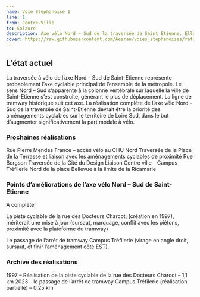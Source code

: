 ```yaml
---
name: Voie Stéphanoise 1
line: 1
from: Centre-Ville
to: Solaure
description: Axe vélo Nord – Sud de la traversée de Saint Etienne. Elle suit la ligne T1 du tram et parcours la ville du nord-ouest depuis l'hopital nord jusqu'à solaure au sud-est.
cover: https://raw.githubusercontent.com/Aesran/voies_stephanoises/refs/heads/main/assets/L1-Axe-velo-nord-sud.png
---
```


## L'état actuel
La traversée à vélo de l’axe Nord – Sud de Saint-Etienne représente probablement l’axe cyclable principal de l’ensemble de la métropole. Le sens Nord – Sud s’apparente à la colonne vertébrale sur laquelle la ville de Saint-Etienne s’est construite, générant le plus de déplacement. La ligne de tramway historique suit cet axe.
La réalisation complète de l’axe vélo Nord – Sud de la traversée de Saint-Etienne devrait être la priorité des aménagements cyclables sur le territoire de Loire Sud, dans le but d’augmenter significativement la part modale à vélo.


### Prochaines réalisations 
Rue Pierre Mendes France – accès vélo au CHU Nord
Traversée de la Place de la Terrasse et liaison avec les aménagements cyclables de proximité
Rue Bergson
Traversée de la Cité du Design
Liaison Centre ville – Campus Tréfilerie
Nord de la place Bellevue à la limite de la Ricamarie

### Points d’améliorations de l’axe vélo Nord – Sud de Saint-Etienne
A compléter

La piste cyclable de la rue des Docteurs Charcot, (création en 1997), mériterait une mise à jour (sursaut, marquage, conflit avec les piétons, proximité avec la plateforme du tramway)

Le passage de l’arrêt de tramway Campus Tréfilerie (virage en angle droit, sursaut, et finir l’aménagement côté EST).

### Archive des réalisations
1997 – Réalisation de la piste cyclable de la rue des Docteurs Charcot – 1,1 km
2023 – le passage de l’arrêt de tramway Campus Tréfilerie (réalisation partielle) – 0,25 km